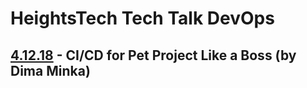 # HeightsTech Tech Talk DevOps

## [4.12.18](https://www.meetup.com/HeightsTech/events/256686042/?_xtd=gqFyqDMyMDQzNjQyoXCjd2Vi&from=ref) - CI/CD for Pet Project Like a Boss (by Dima Minka)
